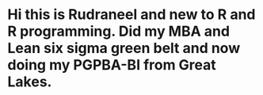 # Hi this is Rudraneel and new to R and R programming. Did my MBA and Lean six sigma green belt and now doing my PGPBA-BI from Great Lakes.
